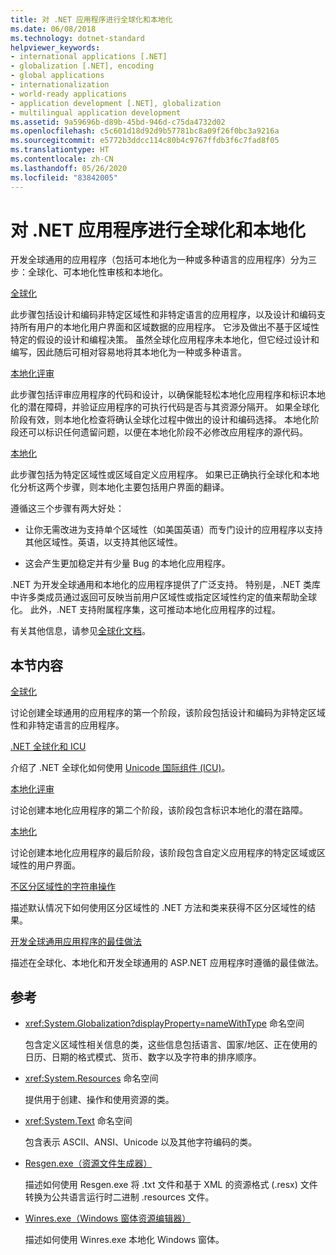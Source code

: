 ```yaml
---
title: 对 .NET 应用程序进行全球化和本地化
ms.date: 06/08/2018
ms.technology: dotnet-standard
helpviewer_keywords:
- international applications [.NET]
- globalization [.NET], encoding
- global applications
- internationalization
- world-ready applications
- application development [.NET], globalization
- multilingual application development
ms.assetid: 9a59696b-d89b-45bd-946d-c75da4732d02
ms.openlocfilehash: c5c601d18d92d9b57781bc8a09f26f0bc3a9216a
ms.sourcegitcommit: e5772b3ddcc114c80b4c9767ffdb3f6c7fad8f05
ms.translationtype: HT
ms.contentlocale: zh-CN
ms.lasthandoff: 05/26/2020
ms.locfileid: "83842005"
---
```

# <a name="globalizing-and-localizing-net-applications"></a>对 .NET 应用程序进行全球化和本地化

开发全球通用的应用程序（包括可本地化为一种或多种语言的应用程序）分为三步：全球化、可本地化性审核和本地化。

[全球化](globalization.md)

此步骤包括设计和编码非特定区域性和非特定语言的应用程序，以及设计和编码支持所有用户的本地化用户界面和区域数据的应用程序。 它涉及做出不基于区域性特定的假设的设计和编程决策。 虽然全球化应用程序未本地化，但它经过设计和编写，因此随后可相对容易地将其本地化为一种或多种语言。

[本地化评审](localizability-review.md)

此步骤包括评审应用程序的代码和设计，以确保能轻松本地化应用程序和标识本地化的潜在障碍，并验证应用程序的可执行代码是否与其资源分隔开。 如果全球化阶段有效，则本地化检查将确认全球化过程中做出的设计和编码选择。 本地化阶段还可以标识任何遗留问题，以便在本地化阶段不必修改应用程序的源代码。

[本地化](localization.md)

此步骤包括为特定区域性或区域自定义应用程序。 如果已正确执行全球化和本地化分析这两个步骤，则本地化主要包括用户界面的翻译。

遵循这三个步骤有两大好处：

- 让你无需改进为支持单个区域性（如美国英语）而专门设计的应用程序以支持其他区域性。英语，以支持其他区域性。

- 这会产生更加稳定并有少量 Bug 的本地化应用程序。

.NET 为开发全球通用和本地化的应用程序提供了广泛支持。 特别是，.NET 类库中许多类成员通过返回可反映当前用户区域性或指定区域性约定的值来帮助全球化。 此外，.NET 支持附属程序集，这可推动本地化应用程序的过程。

有关其他信息，请参见[全球化文档](/globalization/)。

## <a name="in-this-section"></a>本节内容

[全球化](globalization.md)

讨论创建全球通用的应用程序的第一个阶段，该阶段包括设计和编码为非特定区域性和非特定语言的应用程序。

[.NET 全球化和 ICU](globalization-icu.md)

介绍了 .NET 全球化如何使用 [Unicode 国际组件 (ICU)](http://site.icu-project.org/home)。

[本地化评审](localizability-review.md)

讨论创建本地化应用程序的第二个阶段，该阶段包含标识本地化的潜在路障。

[本地化](localization.md)

讨论创建本地化应用程序的最后阶段，该阶段包含自定义应用程序的特定区域或区域性的用户界面。

[不区分区域性的字符串操作](culture-insensitive-string-operations.md)

描述默认情况下如何使用区分区域性的 .NET 方法和类来获得不区分区域性的结果。

[开发全球通用应用程序的最佳做法](best-practices-for-developing-world-ready-apps.md)

描述在全球化、本地化和开发全球通用的 ASP.NET 应用程序时遵循的最佳做法。

## <a name="reference"></a>参考

- <xref:System.Globalization?displayProperty=nameWithType> 命名空间

   包含定义区域性相关信息的类，这些信息包括语言、国家/地区、正在使用的日历、日期的格式模式、货币、数字以及字符串的排序顺序。

- <xref:System.Resources> 命名空间

   提供用于创建、操作和使用资源的类。

- <xref:System.Text> 命名空间

   包含表示 ASCII、ANSI、Unicode 以及其他字符编码的类。

- [Resgen.exe（资源文件生成器）](../../../docs/framework/tools/resgen-exe-resource-file-generator.md)

   描述如何使用 Resgen.exe 将 .txt 文件和基于 XML 的资源格式 (.resx) 文件转换为公共语言运行时二进制 .resources 文件。

- [Winres.exe（Windows 窗体资源编辑器）](../../../docs/framework/tools/winres-exe-windows-forms-resource-editor.md)

   描述如何使用 Winres.exe 本地化 Windows 窗体。
